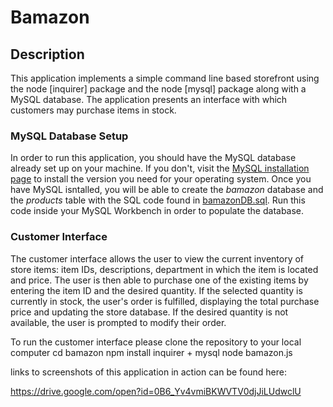 # Bamazon

## Description

This application implements a simple command line based storefront using the node [inquirer] package and the node [mysql] package along with a MySQL database. The application presents an interface with which customers may purchase items in stock. 

### MySQL Database Setup

In order to run this application, you should have the MySQL database already set up on your machine. If you don't, visit the [MySQL installation page](https://dev.mysql.com/doc/refman/5.6/en/installing.html) to install the version you need for your operating system. Once you have MySQL isntalled, you will be able to create the *bamazon* database and the *products* table with the SQL code found in [bamazonDB.sql](Bamazon.sql). Run this code inside your MySQL Workbench in order to populate the database. 

### Customer Interface

The customer interface allows the user to view the current inventory of store items: item IDs, descriptions, department in which the item is located and price. The user is then able to purchase one of the existing items by entering the item ID and the desired quantity. If the selected quantity is currently in stock, the user's order is fulfilled, displaying the total purchase price and updating the store database. If the desired quantity is not available, the user is prompted to modify their order.

To run the customer interface please clone the repository to your local computer
	cd bamazon
	npm install inquirer + mysql
	node bamazon.js

links to screenshots of this application in action can be found here: 

https://drive.google.com/open?id=0B6_Yv4vmiBKWVTV0djJiLUdwclU




